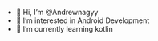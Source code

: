 - 👋 Hi, I’m @Andrewnagyy
- 👀 I’m interested in Android Development 
- 🌱 I’m currently learning kotlin

